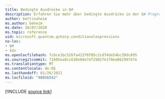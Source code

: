 ```yaml
---
title: Bedingte Ausdrücke in Q#
description: Erfahren Sie mehr über bedingte Ausdrücke in der Q# Programmiersprache.
author: bettinaheim
ms.author: beheim
ms.date: 10/07/2020
ms.topic: reference
uid: microsoft.quantum.qsharp.conditionalexpressions
no-loc:
- Q#
- $$v
ms.openlocfilehash: 7cbce1bc526fa413f0705c2cd74de54bc39dc895
ms.sourcegitcommit: 71605ea9cc630e84e7ef29027e1f0ea06299747e
ms.translationtype: MT
ms.contentlocale: de-DE
ms.lasthandoff: 01/26/2021
ms.locfileid: "98856542"
---
```

<!---
# Conditional expressions in Q#
-->

[!INCLUDE [source link](~/includes/qsharp-language/Specifications/Language/3_Expressions/ConditionalExpressions.md)]


